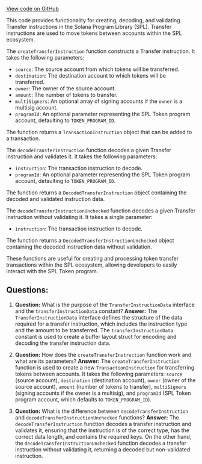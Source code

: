[View code on GitHub](https://github.com/solana-labs/solana-program-library/token/js/src/instructions/transfer.ts)

This code provides functionality for creating, decoding, and validating Transfer instructions in the Solana Program Library (SPL). Transfer instructions are used to move tokens between accounts within the SPL ecosystem.

The `createTransferInstruction` function constructs a Transfer instruction. It takes the following parameters:

- `source`: The source account from which tokens will be transferred.
- `destination`: The destination account to which tokens will be transferred.
- `owner`: The owner of the source account.
- `amount`: The number of tokens to transfer.
- `multiSigners`: An optional array of signing accounts if the `owner` is a multisig account.
- `programId`: An optional parameter representing the SPL Token program account, defaulting to `TOKEN_PROGRAM_ID`.

The function returns a `TransactionInstruction` object that can be added to a transaction.

The `decodeTransferInstruction` function decodes a given Transfer instruction and validates it. It takes the following parameters:

- `instruction`: The transaction instruction to decode.
- `programId`: An optional parameter representing the SPL Token program account, defaulting to `TOKEN_PROGRAM_ID`.

The function returns a `DecodedTransferInstruction` object containing the decoded and validated instruction data.

The `decodeTransferInstructionUnchecked` function decodes a given Transfer instruction without validating it. It takes a single parameter:

- `instruction`: The transaction instruction to decode.

The function returns a `DecodedTransferInstructionUnchecked` object containing the decoded instruction data without validation.

These functions are useful for creating and processing token transfer transactions within the SPL ecosystem, allowing developers to easily interact with the SPL Token program.
## Questions: 
 1. **Question:** What is the purpose of the `TransferInstructionData` interface and the `transferInstructionData` constant?
   **Answer:** The `TransferInstructionData` interface defines the structure of the data required for a transfer instruction, which includes the instruction type and the amount to be transferred. The `transferInstructionData` constant is used to create a buffer layout struct for encoding and decoding the transfer instruction data.

2. **Question:** How does the `createTransferInstruction` function work and what are its parameters?
   **Answer:** The `createTransferInstruction` function is used to create a new `TransactionInstruction` for transferring tokens between accounts. It takes the following parameters: `source` (source account), `destination` (destination account), `owner` (owner of the source account), `amount` (number of tokens to transfer), `multiSigners` (signing accounts if the owner is a multisig), and `programId` (SPL Token program account, which defaults to `TOKEN_PROGRAM_ID`).

3. **Question:** What is the difference between `decodeTransferInstruction` and `decodeTransferInstructionUnchecked` functions?
   **Answer:** The `decodeTransferInstruction` function decodes a transfer instruction and validates it, ensuring that the instruction is of the correct type, has the correct data length, and contains the required keys. On the other hand, the `decodeTransferInstructionUnchecked` function decodes a transfer instruction without validating it, returning a decoded but non-validated instruction.